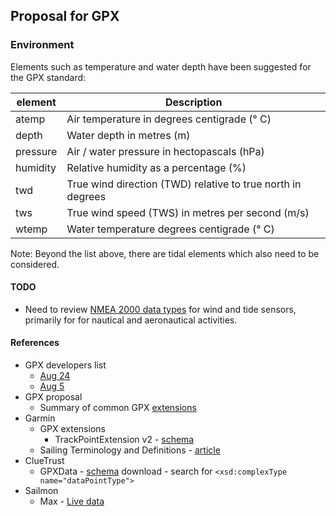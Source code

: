 ## Proposal for GPX

### Environment

Elements such as temperature and water depth have been suggested for the GPX standard:

| element  | Description                                                 |
| -------- | ----------------------------------------------------------- |
| atemp    | Air temperature in degrees centigrade (° C)                 |
| depth    | Water depth in metres (m)                                   |
| pressure | Air / water pressure in hectopascals (hPa)                  |
| humidity | Relative humidity as a percentage (%)                       |
| twd      | True wind direction (TWD) relative to true north in degrees |
| tws      | True wind speed (TWS) in metres per second (m/s)            |
| wtemp    | Water temperature degrees centigrade (° C)                  |

Note: Beyond the list above, there are tidal elements which also need to be considered.



#### TODO

- Need to review [NMEA 2000 data types](https://www8.garmin.com/manuals/webhelp/GUID-1415AAD0-FE63-42A6-8F8D-DB713D616122/EN-US/GUID-FACE3DF9-D18C-43B2-A586-B14F670077E1.html) for wind and tide sensors, primarily for for nautical and aeronautical activities.



#### References

- GPX developers list
  - [Aug 24](https://groups.io/g/gpx/message/47)
  - [Aug 5](https://groups.io/g/gpx/message/35)
- GPX proposal
  - Summary of common GPX [extensions](../extensions.md)
- Garmin
  - GPX extensions
    - TrackPointExtension v2 - [schema](https://www8.garmin.com/xmlschemas/TrackPointExtensionv2.xsd)
  - Sailing Terminology and Definitions - [article](https://support.garmin.com/en-GB/?faq=e5LwusViLZ95VTDwn2Alt7)
- ClueTrust
  - GPXData - [schema](http://www.cluetrust.com/Schemas/gpxdata10.xsd) download - search for `<xsd:complexType name="dataPointType">`
- Sailmon
  - Max - [Live data](https://sailmon.com/max/#1675689499683-c73158df-1d1313e9-e463)
